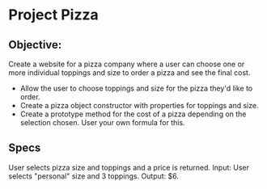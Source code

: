 # Project Pizza

## Objective:
Create a website for a pizza company where a user can choose one or more individual toppings and size to order a pizza and see the final cost.
* Allow the user to choose toppings and size for the pizza they'd like to order.
* Create a pizza object constructor with properties for toppings and size.
* Create a prototype method for the cost of a pizza depending on the selection chosen. User your own formula for this.

## Specs

User selects pizza size and toppings and a price is returned.
Input: User selects "personal" size and 3 toppings.  Output: $6.
